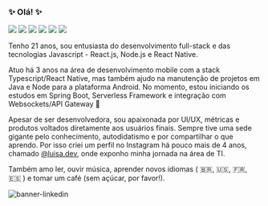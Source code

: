 ### ✨ Olá! ✨
[<img src="https://img.shields.io/badge/instagram-%23E4405F.svg?&style=for-the-badge&logo=instagram&logoColor=white" />](https://instagram.com/luisa.dev)
[<img src="https://img.shields.io/badge/linkedin-%230077B5.svg?&style=for-the-badge&logo=linkedin&logoColor=white" />](https://www.linkedin.com/in/luisabfs/)
[<img src="https://img.shields.io/badge/twitch-%239146FF.svg?&style=for-the-badge&logo=twitch&logoColor=white" />](https://www.twitch.tv/luiiy_)
[<img src="https://img.shields.io/badge/twitter-%231DA1F2.svg?&style=for-the-badge&logo=twitter&logoColor=white" />](https://twitter/lully_)
[<img src="https://img.shields.io/badge/spotify-%231ED760.svg?&style=for-the-badge&logo=spotify&logoColor=white" />](https://open.spotify.com/user/12142458787)
[<img src="https://img.shields.io/badge/website-%236594a5.svg?&style=for-the-badge&logo=librarything&logoColor=white">](https://luisa.dev)

Tenho 21 anos, sou entusiasta do desenvolvimento full-stack e das tecnologias Javascript - React.js, Node.js e React Native. 

Atuo há 3 anos na área de desenvolvimento mobile com a stack Typescript/React Native, mas também ajudo na manutenção de projetos em Java e Node para a plataforma Android. No momento, estou iniciando os estudos em Spring Boot, Serverless Framework e integração com Websockets/API Gateway :green_heart:

Apesar de ser desenvolvedora, sou apaixonada por UI/UX, métricas e produtos voltados diretamente aos usuários finais. Sempre tive uma sede gigante pelo conhecimento, autodidatismo e por compartilhar o que aprendo. Por isso criei um perfil no Instagram há pouco mais de 4 anos, chamado [@luisa.dev](https://instagram.com/luisa.dev), onde exponho minha jornada na área de TI.

Também amo ler, ouvir música, aprender novos idiomas ( 🇧🇷, :us:, 🇫🇷, :es: ) e tomar um café (sem açúcar, por favor!).

<!-- <p>
  <img src="https://github-readme-stats.vercel.app/api?username=luisabfs&theme=dracula&line_height=27">
  <img src="https://github-readme-stats.vercel.app/api/top-langs/?username=luisabfs&hide=html,css,ruby,starlark,kotlin,python,handlebars,shell,objective-c&theme=dracula">
</p> -->
![banner-linkedin](https://user-images.githubusercontent.com/21061462/212781573-2cb9cfa5-861e-4a6d-b4ce-e8c7c890fcfa.png)
